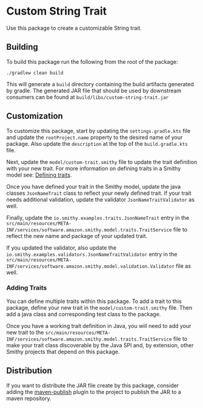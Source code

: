 # Custom String Trait
Use this package to create a customizable String trait. 

## Building
To build this package run the following from the root of the package:

```console
./gradlew clean build
```

This will generate a `build` directory containing the build artifacts generated by
gradle. The generated JAR file that should be used by downstream consumers can be
found at `build/libs/custom-string-trait.jar`


## Customization
To customize this package, start by updating the `settings.gradle.kts` file and update
the `rootProject.name` property to the desired name of your package. Also update the
`description` at the top of the `build.gradle.kts` file.

Next, update the `model/custom-trait.smithy` file to update the trait definition with your
new trait. For more information on defining traits in a Smithy model see: [Defining traits](https://smithy.io/2.0/spec/model.html?highlight=annotation#defining-traits).

Once you have defined your trait in the Smithy model, update the java classes `JsonNameTrait` class to reflect
your newly defined trait. If your trait needs additional validation, update the validator `JsonNameTraitValidator` as 
well.

Finally, update the `io.smithy.examples.traits.JsonNameTrait` entry in the
`src/main/resources/META-INF/services/software.amazon.smithy.model.traits.TraitService` file to reflect the
new name and package of your updated trait.

If you updated the validator, also update the `io.smithy.examples.validators.JsonNameTraitValidator` 
entry in the `src/main/resources/META-INF/services/software.amazon.smithy.model.validation.Validator`
file as well.


### Adding Traits
You can define multiple traits within this package. To add a trait to this package,
define your new trait in the `model/custom-trait.smithy` file. Then add a java class and
corresponding test class to the package.

Once you have a working trait definition in Java, you will need to add your new trait
to the `src/main/resources/META-INF/services/software.amazon.smithy.model.traits.TraitService` file
to make your trait class discoverable by the Java SPI and, by extension, other Smithy projects that
depend on this package.

## Distribution
If you want to distribute the JAR file create by this package, consider adding the
[maven-publish](https://docs.gradle.org/current/userguide/publishing_maven.html) plugin to the project to publish the JAR to a maven repository.